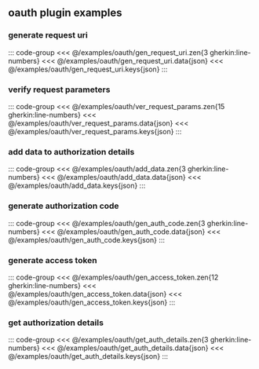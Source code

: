 <!--
SPDX-FileCopyrightText: 2024 Dyne.org foundation

SPDX-License-Identifier: CC-BY-NC-SA-4.0
-->

## oauth plugin examples

### generate request uri
::: code-group
<<< @/examples/oauth/gen_request_uri.zen{3 gherkin:line-numbers}
<<< @/examples/oauth/gen_request_uri.data{json}
<<< @/examples/oauth/gen_request_uri.keys{json}
:::

### verify request parameters
::: code-group
<<< @/examples/oauth/ver_request_params.zen{15 gherkin:line-numbers}
<<< @/examples/oauth/ver_request_params.data{json}
<<< @/examples/oauth/ver_request_params.keys{json}
:::

### add data to authorization details
::: code-group
<<< @/examples/oauth/add_data.zen{3 gherkin:line-numbers}
<<< @/examples/oauth/add_data.data{json}
<<< @/examples/oauth/add_data.keys{json}
:::

### generate authorization code
::: code-group
<<< @/examples/oauth/gen_auth_code.zen{3 gherkin:line-numbers}
<<< @/examples/oauth/gen_auth_code.data{json}
<<< @/examples/oauth/gen_auth_code.keys{json}
:::

### generate access token
::: code-group
<<< @/examples/oauth/gen_access_token.zen{12 gherkin:line-numbers}
<<< @/examples/oauth/gen_access_token.data{json}
<<< @/examples/oauth/gen_access_token.keys{json}
:::

### get authorization details
::: code-group
<<< @/examples/oauth/get_auth_details.zen{3 gherkin:line-numbers}
<<< @/examples/oauth/get_auth_details.data{json}
<<< @/examples/oauth/get_auth_details.keys{json}
:::
